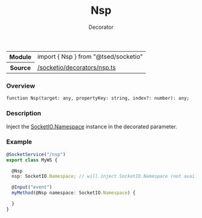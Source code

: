 
<header class="symbol-info-header"><h1 id="nsp">Nsp</h1><label class="symbol-info-type-label decorator">Decorator</label></header>
<!-- summary -->
<section class="symbol-info"><table class="is-full-width"><tbody><tr><th>Module</th><td><div class="lang-typescript"><span class="token keyword">import</span> { Nsp }&nbsp;<span class="token keyword">from</span>&nbsp;<span class="token string">"@tsed/socketio"</span></div></td></tr><tr><th>Source</th><td><a href="https://github.com/Romakita/ts-express-decorators/blob/v4.13.3/src//socketio/decorators/nsp.ts#L0-L0">/socketio/decorators/nsp.ts</a></td></tr></tbody></table></section>
<!-- overview -->


### Overview


<pre><code class="typescript-lang ">function <span class="token function">Nsp</span><span class="token punctuation">(</span>target<span class="token punctuation">:</span> <span class="token keyword">any</span><span class="token punctuation">,</span> propertyKey<span class="token punctuation">:</span> <span class="token keyword">string</span><span class="token punctuation">,</span> index?<span class="token punctuation">:</span> <span class="token keyword">number</span><span class="token punctuation">)</span><span class="token punctuation">:</span> <span class="token keyword">any</span><span class="token punctuation">;</span></code></pre>


<!-- Parameters -->

<!-- Description -->


### Description

Inject the [SocketIO.Namespace](https://socket.io/docs/rooms-and-namespaces/#namespaces) instance in the decorated parameter.

### Example

```typescript
@SocketService("/nsp")
export class MyWS {

  @Nsp
  nsp: SocketIO.Namespace; // will inject SocketIO.Namespace (not available on constructor)

  @Input("event")
  myMethod(@Nsp namespace: SocketIO.Namespace) {

  }
}
```

<!-- Members -->

